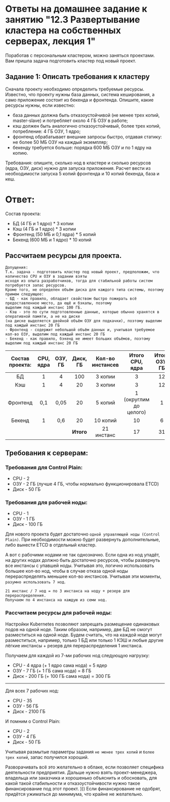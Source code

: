 # Ответы на домашнее задание к занятию "12.3 Развертывание кластера на собственных серверах, лекция 1"
Поработав с персональным кластером, можно заняться проектами. Вам пришла задача подготовить кластер под новый проект.

## Задание 1: Описать требования к кластеру
Сначала проекту необходимо определить требуемые ресурсы. Известно, что проекту нужны база данных, система кеширования, а само приложение состоит из бекенда и фронтенда. Опишите, какие ресурсы нужны, если известно:

* база данных должна быть отказоустойчивой (не менее трех копий, master-slave) и потребляет около 4 ГБ ОЗУ в работе;
* кэш должен быть аналогично отказоустойчивый, более трех копий, потребление: 4 ГБ ОЗУ, 1 ядро;
* фронтенд обрабатывает внешние запросы быстро, отдавая статику: не более 50 МБ ОЗУ на каждый экземпляр;
* бекенду требуется больше: порядка 600 МБ ОЗУ и по 1 ядру на копию.

Требования: опишите, сколько нод в кластере и сколько ресурсов (ядра, ОЗУ, диск) нужно для запуска приложения. Расчет вести из необходимости запуска 5 копий фронтенда и 10 копий бекенда, база и кеш.

# Ответ:

Состав проекта:
- БД (4 ГБ и 1 ядро) * 3 копии
- Кэш (4 ГБ и 1 ядро) * 3 копии
- Фронтенд (50 МБ и 0,1 ядра) * 5 копий
- Бекенд (600 МБ и 1 ядро) * 10 копий

## Рассчитаем ресурсы для проекта.

```text
Допущения:
Т.к. задача - подготовить кластер под новый проект, предположим, что количество CPU и ОЗУ в задании взяты
исходя из опыта разработчиков, тогда для стабильной работы систем потребуется запас ресурсов.
Кроме того, не определен объём диска для каждого типа системы, поэтому примем следующее:
- БД - как правило, обладает свойством быстро пожирать всё предоставленное место, да ещё и бэкапы, поэтому
выделим под каждый инстанс 100 ГБ.
- Кэш - это по сути подготовленные данные, которые обычно хранятся в оперативной памяти, а не на диске
(на диске выделяется двойной объём ОЗУ для подкачки), поэтому выделим под каждый инстанс 20 ГБ
- Фронтенд - содержит небольшой объём данных и, учитывая требуемое кол-во ОЗУ, выделим под каждый инстанс 20 ГБ
- Бекенд - как правило, бэкенд не имеет больших объёмов, поэтому выделим под каждый инстанс 20 ГБ
```

| Состав проекта: | CPU, ядра | ОЗУ, ГБ | Диск, ГБ | Кол-во инстансев | Итого CPU, ядра | Итого ОЗУ, ГБ | Диск, ГБ |
|:---:|:---:|:---:|:---:|:---:|:---:|:---:|:---:|
| БД | 1 | 4 | 100 | 3 копии | 3 | 12 | 300 |
| Кэш | 1 | 4 | 20 | 3 копии | 3 | 12 | 60 |
| Фронтенд | 0,1 | 0,05 | 20 | 5 копий | 1 (округлим до целого) | 1 | 100 |
| Бекенд | 1 | 0,6 | 20 | 10 копий | 10 | 6 | 200 |
|  |  |  | **Итого** | 21 инстанс | 17 | 31 | 660 |

## Требования к серверам:

### Требования для Control Plain:
- CPU - 2
- ОЗУ - 2 ГБ (лучше 4 ГБ, чтобы нормально функционировала ETCD)
- Диск - 50 ГБ

### Требования для рабочей ноды:
- CPU - 1
- ОЗУ - 1 ГБ
- Диск - 100 ГБ

Для нового проекта будет достаточно `одной управляющей ноды (Control Plain)`.
При необходимости можно будет развернуть дополнительные, либо вынести ETCD в отдельный кластер.

А вот с рабочими нодами не так однозначно.
Если одна из нод упадёт, на других нодах должно быть достаточно ресурсов, чтобы развернуть все инстансы с упавшей ноды.
Учитывая это, логично использовать большее кол-во нод, чтобы в случае отказа одной ноды перераспределять меньшее кол-во инстансов.
Учитывая эти моменты, `разумно использовать 7 нод`.

```text
21 инстанс / 7 нод = по 3 инстанса на ноду + резерв для перераспределения.
Получаем по 4 инстанса на каждую из семи нод.
```

### Рассчитаем ресурсы для рабочей ноды:

Настройки Kubernetes позволяют запрещать размещение одинаковых подов на одной ноде. Таким образом, например, две БД не смогут разместиться на одной ноде.
Будем считать, что на каждой ноде могут разместиться, например, только 1 БД или только 1 КЭШ и любые другие лёгкие инстансы + резерв для перераспределения 1 инстанса.

Получаем для каждой из 7-ми рабочих нод следующую нагрузку:
- CPU - 4 ядра (+ 1 ядро сама нода) = 5 ядер
- ОЗУ - 7 ГБ (+ 1 ГБ сама нода) = 8 ГБ
- Диск - 200 ГБ (+ 100 ГБ сама нода) = 300 ГБ

---

Для всех 7 рабочих нод:
- CPU - 35
- ОЗУ - 56 ГБ
- Диск - 2100 ГБ

И помним о Control Plain:
- CPU - 2
- ОЗУ - 4 ГБ
- Диск - 50 ГБ

Учитывая размытые параметры задания `не менее трех копий` и `более трех копий`, запас получился хороший.

Разворачивать всё это желательно в облаке, если позволяет специфика деятельности предприятия.
Дальше нужно взять проект-менеджера, владельца или заказчика и хорошенько объяснить и обосновать, для какой
такой стабильности и отказоустойчивости нужно такое финансирование под этот проект. )))
Если финансирование не одобрят, придётся ужиматься до минимума, что крайне не желательно.



